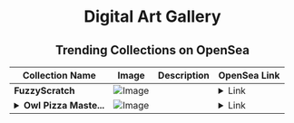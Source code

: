 <div align="center">

# Digital Art Gallery

## Trending Collections on OpenSea

| Collection Name                       | Image                                                                                     | Description                       | OpenSea Link                                                                                          |
|---------------------------------------|-------------------------------------------------------------------------------------------|-----------------------------------|--------------------------------------------------------------------------------------------------------|
| **FuzzyScratch** | ![Image](https://i.seadn.io/s/raw/files/67a99dc67f773939ebd06b709617ca32.jpg?w=500&auto=format?w=200&auto=format) |  | <details><summary>Link</summary>[FuzzyScratch](https://opensea.io/collection/fuzzyscratch)</details> |
| **<details><summary>Owl Pizza Maste...</summary>Owl Pizza Master</details>** | ![Image](https://i.seadn.io/s/raw/files/4141818ea80b3ba12c579e48de319759.png?w=500&auto=format?w=200&auto=format) |  | <details><summary>Link</summary>[Owl Pizza Master](https://opensea.io/collection/owl-pizza-master-3)</details> |

</div>